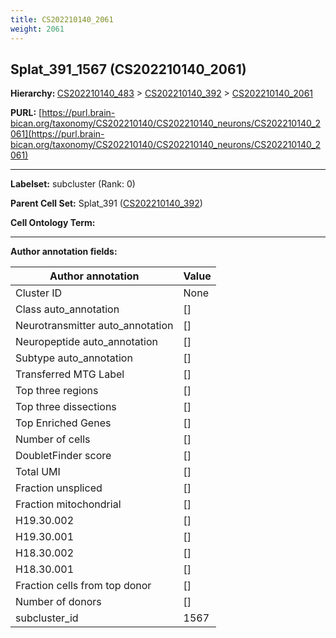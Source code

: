 ```yaml
---
title: CS202210140_2061
weight: 2061
---
```

## Splat_391_1567 (CS202210140_2061)
<b>Hierarchy: </b>
[CS202210140_483](../CS202210140_483) >
[CS202210140_392](../CS202210140_392) >
[CS202210140_2061](../CS202210140_2061)

**PURL:** [https://purl.brain-bican.org/taxonomy/CS202210140/CS202210140_neurons/CS202210140_2061](https://purl.brain-bican.org/taxonomy/CS202210140/CS202210140_neurons/CS202210140_2061)

---


**Labelset:** subcluster (Rank: 0)

**Parent Cell Set:** Splat_391 ([CS202210140_392](../CS202210140_392))



**Cell Ontology Term:** 

[MARKER GENES.]: #


---

[TRANSFERRED ANNOTATIONS.]: #


[AUTHOR ANNOTATION FIELDS.]: #


**Author annotation fields:**

| Author annotation | Value |
|-------------------|-------|
|Cluster ID|None|
|Class auto_annotation|[]|
|Neurotransmitter auto_annotation|[]|
|Neuropeptide auto_annotation|[]|
|Subtype auto_annotation|[]|
|Transferred MTG Label|[]|
|Top three regions|[]|
|Top three dissections|[]|
|Top Enriched Genes|[]|
|Number of cells|[]|
|DoubletFinder score|[]|
|Total UMI|[]|
|Fraction unspliced|[]|
|Fraction mitochondrial|[]|
|H19.30.002|[]|
|H19.30.001|[]|
|H18.30.002|[]|
|H18.30.001|[]|
|Fraction cells from top donor|[]|
|Number of donors|[]|
|subcluster_id|1567|

